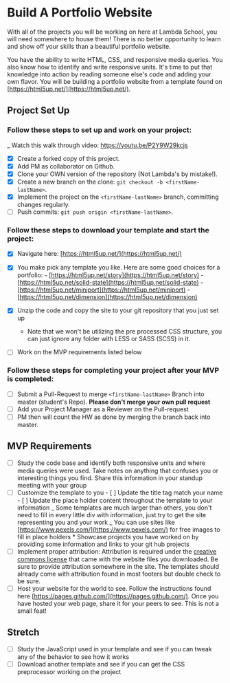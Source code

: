 # Build A Portfolio Website

With all of the projects you will be working on here at Lambda School, you will need somewhere to house them! There is no better opportunity to learn and show off your skills than a beautiful portfolio website.

You have the ability to write HTML, CSS, and responsive media queries. You also know how to identify and write responsive units. It's time to put that knowledge into action by reading someone else's code and adding your own flavor. You will be building a portfolio website from a template found on [https://html5up.net/](https://html5up.net/).

## Project Set Up

### Follow these steps to set up and work on your project:

\_ Watch this walk through video: https://youtu.be/P2Y9W29kcjs

- [x] Create a forked copy of this project.
- [x] Add PM as collaborator on Github.
- [x] Clone your OWN version of the repository (Not Lambda's by mistake!).
- [x] Create a new branch on the clone: `git checkout -b <firstName-lastName>`.
- [x] Implement the project on the `<firstName-lastName>` branch, committing changes regularly.
- [ ] Push commits: `git push origin <firstName-lastName>`.

### Follow these steps to download your template and start the project:

- [x] Navigate here: [https://html5up.net/](https://html5up.net/)
- [x] You make pick any template you like. Here are some good choices for a portfolio: - [https://html5up.net/story](https://html5up.net/story) - [https://html5up.net/solid-state](https://html5up.net/solid-state) - [https://html5up.net/miniport](https://html5up.net/miniport) - [https://html5up.net/dimension](https://html5up.net/dimension)

- [x] Unzip the code and copy the site to your git repository that you just set up
  - Note that we won't be utilizing the pre processed CSS structure, you can just ignore any folder with LESS or SASS (SCSS) in it.
- [ ] Work on the MVP requirements listed below

### Follow these steps for completing your project after your MVP is completed:

- [ ] Submit a Pull-Request to merge `<firstName-lastName>` Branch into master (student's Repo). **Please don't merge your own pull request**
- [ ] Add your Project Manager as a Reviewer on the Pull-request
- [ ] PM then will count the HW as done by merging the branch back into master.

## MVP Requirements

- [ ] Study the code base and identify both responsive units and where media queries were used. Take notes on anything that confuses you or interesting things you find. Share this information in your standup meeting with your group
- [ ] Customize the template to you - [ ] Update the title tag match your name - [ ] Update the place holder content throughout the template to your information
      _ Some templates are much larger than others, you don't need to fill in every little div with information, just try to get the site representing you and your work
      _ You can use sites like [https://www.pexels.com/](https://www.pexels.com/) for free images to fill in place holders \* Showcase projects you have worked on by providing some information and links to your git hub projects
- [ ] Implement proper attribution: Attribution is required under the [creative commons license](https://html5up.net/license) that came with the website files you downloaded. Be sure to provide attribution somewhere in the site. The templates should already come with attribution found in most footers but double check to be sure.
- [ ] Host your website for the world to see. Follow the instructions found here [https://pages.github.com/](https://pages.github.com/). Once you have hosted your web page, share it for your peers to see. This is not a small feat!

## Stretch

- [ ] Study the JavaScript used in your template and see if you can tweak any of the behavior to see how it works
- [ ] Download another template and see if you can get the CSS preprocessor working on the project
